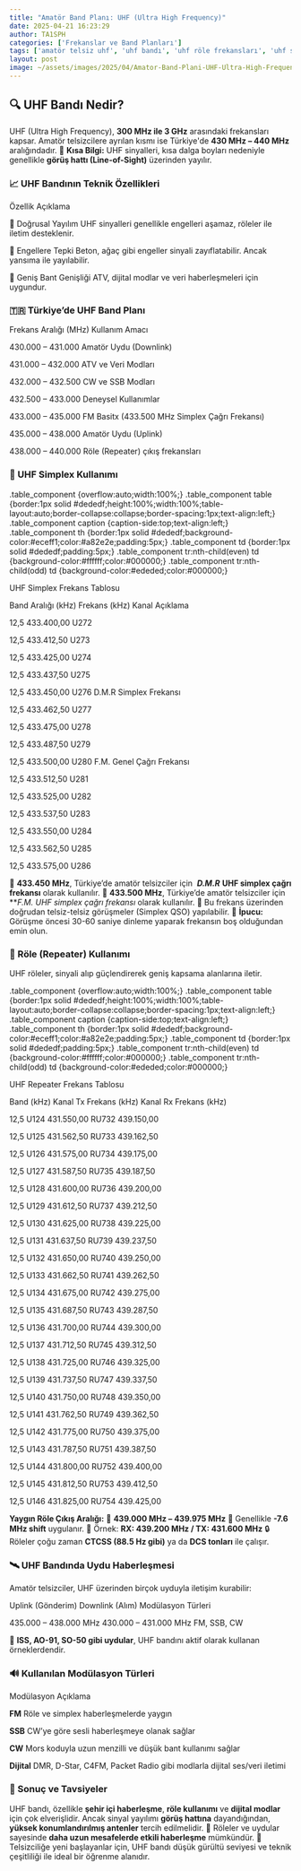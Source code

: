 ```yaml
---
title: "Amatör Band Planı: UHF (Ultra High Frequency)"
date: 2025-04-21 16:23:29
author: TA1SPH
categories: ['Frekanslar ve Band Planları']
tags: ['amatör telsiz uhf', 'uhf bandı', 'uhf röle frekansları', 'uhf simplex frekansları', 'uhf uydu haberleşmesi']
layout: post
image: ~/assets/images/2025/04/Amator-Band-Plani-UHF-Ultra-High-Frequency.png
---
```


## 🔍 UHF Bandı Nedir?
UHF (Ultra High Frequency), **300 MHz ile 3 GHz** arasındaki frekansları kapsar. Amatör telsizcilere ayrılan kısmı ise Türkiye'de **430 MHz – 440 MHz** aralığındadır.
📌 **Kısa Bilgi:** UHF sinyalleri, kısa dalga boyları nedeniyle genellikle **görüş hattı (Line-of-Sight)** üzerinden yayılır.
### 📈 UHF Bandının Teknik Özellikleri

Özellik
Açıklama

🔄 Doğrusal Yayılım
UHF sinyalleri genellikle engelleri aşamaz, röleler ile iletim desteklenir.

🧱 Engellere Tepki
Beton, ağaç gibi engeller sinyali zayıflatabilir. Ancak yansıma ile yayılabilir.

📶 Geniş Bant Genişliği
ATV, dijital modlar ve veri haberleşmeleri için uygundur.

### 🇹🇷 Türkiye’de UHF Band Planı

Frekans Aralığı (MHz)
Kullanım Amacı

430.000 – 431.000
Amatör Uydu (Downlink)

431.000 – 432.000
ATV ve Veri Modları

432.000 – 432.500
CW ve SSB Modları

432.500 – 433.000
Deneysel Kullanımlar

433.000 – 435.000
FM Basitx (433.500 MHz Simplex Çağrı Frekansı)

435.000 – 438.000
Amatör Uydu (Uplink)

438.000 – 440.000
Röle (Repeater) çıkış frekansları

### 📡 UHF Simplex Kullanımı

 .table_component {overflow:auto;width:100%;} .table_component table {border:1px solid #dededf;height:100%;width:100%;table-layout:auto;border-collapse:collapse;border-spacing:1px;text-align:left;} .table_component caption {caption-side:top;text-align:left;} .table_component th {border:1px solid #dededf;background-color:#eceff1;color:#a82e2e;padding:5px;} .table_component td {border:1px solid #dededf;padding:5px;} .table_component tr:nth-child(even) td {background-color:#ffffff;color:#000000;} .table_component tr:nth-child(odd) td {background-color:#ededed;color:#000000;}

UHF Simplex Frekans Tablosu

Band Aralığı (kHz)
Frekans (kHz)
Kanal
Açıklama

12,5
433.400,00
U272

12,5
433.412,50
U273

12,5
433.425,00
U274

12,5
433.437,50
U275

12,5
433.450,00
U276
D.M.R Simplex Frekansı

12,5
433.462,50
U277

12,5
433.475,00
U278

12,5
433.487,50
U279

12,5
433.500,00
U280
F.M. Genel Çağrı Frekansı

12,5
433.512,50
U281

12,5
433.525,00
U282

12,5
433.537,50
U283

12,5
433.550,00
U284

12,5
433.562,50
U285

12,5
433.575,00
U286

🔸 **433.450 MHz**, Türkiye’de amatör telsizciler için  ***D.M.R*** **UHF simplex çağrı frekansı** olarak kullanılır.
🔸 **433.500 MHz**, Türkiye’de amatör telsizciler için ***F.M. *UHF simplex çağrı frekansı** olarak kullanılır.
🔸 Bu frekans üzerinden doğrudan telsiz-telsiz görüşmeler (Simplex QSO) yapılabilir.
🎯 **İpucu:** Görüşme öncesi 30-60 saniye dinleme yaparak frekansın boş olduğundan emin olun.
### 🔁 Röle (Repeater) Kullanımı
UHF röleler, sinyali alıp güçlendirerek geniş kapsama alanlarına iletir.

 .table_component {overflow:auto;width:100%;} .table_component table {border:1px solid #dededf;height:100%;width:100%;table-layout:auto;border-collapse:collapse;border-spacing:1px;text-align:left;} .table_component caption {caption-side:top;text-align:left;} .table_component th {border:1px solid #dededf;background-color:#eceff1;color:#a82e2e;padding:5px;} .table_component td {border:1px solid #dededf;padding:5px;} .table_component tr:nth-child(even) td {background-color:#ffffff;color:#000000;} .table_component tr:nth-child(odd) td {background-color:#ededed;color:#000000;}

UHF Repeater Frekans Tablosu

Band (kHz)
Kanal
Tx Frekans (kHz)
Kanal
Rx Frekans (kHz)

12,5
U124
431.550,00
RU732
439.150,00

12,5
U125
431.562,50
RU733
439.162,50

12,5
U126
431.575,00
RU734
439.175,00

12,5
U127
431.587,50
RU735
439.187,50

12,5
U128
431.600,00
RU736
439.200,00

12,5
U129
431.612,50
RU737
439.212,50

12,5
U130
431.625,00
RU738
439.225,00

12,5
U131
431.637,50
RU739
439.237,50

12,5
U132
431.650,00
RU740
439.250,00

12,5
U133
431.662,50
RU741
439.262,50

12,5
U134
431.675,00
RU742
439.275,00

12,5
U135
431.687,50
RU743
439.287,50

12,5
U136
431.700,00
RU744
439.300,00

12,5
U137
431.712,50
RU745
439.312,50

12,5
U138
431.725,00
RU746
439.325,00

12,5
U139
431.737,50
RU747
439.337,50

12,5
U140
431.750,00
RU748
439.350,00

12,5
U141
431.762,50
RU749
439.362,50

12,5
U142
431.775,00
RU750
439.375,00

12,5
U143
431.787,50
RU751
439.387,50

12,5
U144
431.800,00
RU752
439.400,00

12,5
U145
431.812,50
RU753
439.412,50

12,5
U146
431.825,00
RU754
439.425,00

**Yaygın Röle Çıkış Aralığı:**
🔹 **439.000 MHz – 439.975 MHz**
🔹 Genellikle **-7.6 MHz shift** uygulanır.
🔸 Örnek: **RX: 439.200 MHz / TX: 431.600 MHz**
🔒 Röleler çoğu zaman **CTCSS (88.5 Hz gibi)** ya da **DCS tonları** ile çalışır.
### 🛰️ UHF Bandında Uydu Haberleşmesi
Amatör telsizciler, UHF üzerinden birçok uyduyla iletişim kurabilir:

Uplink (Gönderim)
Downlink (Alım)
Modülasyon Türleri

435.000 – 438.000 MHz
430.000 – 431.000 MHz
FM, SSB, CW

📌 **ISS, AO-91, SO-50 gibi uydular**, UHF bandını aktif olarak kullanan örneklerdendir.
### 🔊 Kullanılan Modülasyon Türleri

Modülasyon
Açıklama

**FM**
Röle ve simplex haberleşmelerde yaygın

**SSB**
CW’ye göre sesli haberleşmeye olanak sağlar

**CW**
Mors koduyla uzun menzilli ve düşük bant kullanımı sağlar

**Dijital**
DMR, D-Star, C4FM, Packet Radio gibi modlarla dijital ses/veri iletimi

### 📌 Sonuç ve Tavsiyeler
UHF bandı, özellikle **şehir içi haberleşme**, **röle kullanımı** ve **dijital modlar** için çok elverişlidir. Ancak sinyal yayılımı **görüş hattına** dayandığından, **yüksek konumlandırılmış antenler** tercih edilmelidir.
📌 Röleler ve uydular sayesinde **daha uzun mesafelerde etkili haberleşme** mümkündür.
📌 Telsizciliğe yeni başlayanlar için, UHF bandı düşük gürültü seviyesi ve teknik çeşitliliği ile ideal bir öğrenme alanıdır.